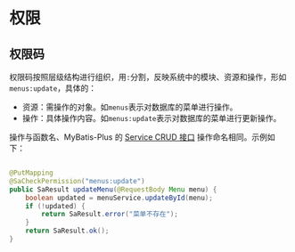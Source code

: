 # 权限

## 权限码

权限码按照层级结构进行组织，用`:`分割，反映系统中的模块、资源和操作，形如`menus:update`，具体的：

- 资源：需操作的对象。如`menus`表示对数据库的菜单进行操作。
- 操作：具体操作内容。如`menus:update`表示对数据库的菜单进行更新操作。

操作与函数名、MyBatis-Plus 的 [Service CRUD 接口](https://baomidou.com/pages/49cc81/#service-crud-%E6%8E%A5%E5%8F%A3)
操作命名相同。示例如下：

```java

@PutMapping
@SaCheckPermission("menus:update")
public SaResult updateMenu(@RequestBody Menu menu) {
    boolean updated = menuService.updateById(menu);
    if (!updated) {
        return SaResult.error("菜单不存在");
    }
    return SaResult.ok();
}
```